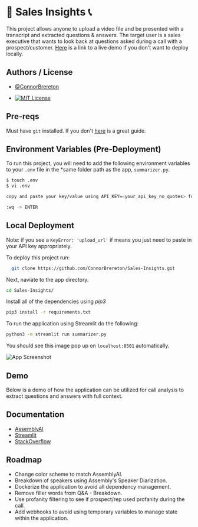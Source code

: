 
# 💼 Sales Insights 📞

This project allows anyone to upload a video file and be presented with a transcript and extracted questions & answers. The target user is a sales executive that wants to look back at questions asked during a call with a prospect/customer. [Here](https://connorbrereton-sales-insights-summarizer-4owrfp.streamlit.app/) is a link to a live demo if you don't want to deploy locally.




## Authors / License

- [@ConnorBrereton](https://github.com/ConnorBrereton)
* [![MIT License](https://img.shields.io/badge/License-MIT-green.svg)](https://choosealicense.com/licenses/mit/)



## Pre-reqs

Must have ```git``` installed. If you don't [here](https://github.com/git-guides/install-git) is a great guide.

## Environment Variables (Pre-Deployment)

To run this project, you will need to add the following environment variables to your ```.env``` file in the *same folder path as the app, ```summarizer.py```.

```bash
$ touch .env
$ vi .env

copy and paste your key/value using API_KEY=<your_api_key_no_quotes> format

:wq -> ENTER
```


## Local Deployment

Note: if you see a ```KeyError: 'upload_url'``` if means you just need to paste in your API key appropriately.

To deploy this project run:

```bash
  git clone https://github.com/ConnorBrereton/Sales-Insights.git
```

Next, naviate to the app directory.
```bash
cd Sales-Insights/
```

Install all of the dependencies using *pip3*
```bash
pip3 install -r requirements.txt
```

To run the application using Streamlit do the following:
```bash
python3 -m streamlit run summarizer.py
```

You should see this image pop up on ```localhost:8501``` automatically.

![App Screenshot]([https://paste.pics/9eb14df4da0349be3523ef73e1a33e94](https://user-images.githubusercontent.com/13909335/235801065-0e7eb1b2-73fb-422d-baf2-d8944ae2d9bc.png))


## Demo

Below is a demo of how the application can be utilized for call analysis to extract questions and answers with full context.


## Documentation

* [AssemblyAI](https://www.assemblyai.com/docs/)
* [Streamlit](https://docs.streamlit.io/)
* [StackOverflow](https://stackoverflow.com)



## Roadmap

- Change color scheme to match AssemblyAI.
- Breakdown of speakers using Assembly's Speaker Diarization.
- Dockerize the application to avoid all dependency management.
- Remove filler words from Q&A - Breakdown.
- Use profanity filtering to see if prospect/rep used profanity during the call.
- Add webhooks to avoid using temporary variables to manage state within the application.

